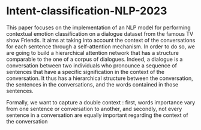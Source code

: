# Intent-classification-NLP-2023


This paper focuses on the implementation of an NLP model for performing contextual emotion classification on a dialogue dataset from the famous TV show Friends. It aims at taking into account the context of the conversations for each sentence through a self-attention mechanism. In order to do so, we are going to build a hierarchical attention network that has a structure comparable to the one of a corpus of dialogues. Indeed, a dialogue is a conversation between two individuals who pronounce a sequence of sentences that have a specific signification in the context of the conversation. It thus has a hierarchical structure between the conversation, the sentences in the conversations, and the words contained in those sentences.

Formally, we want to capture a double context : first, words importance vary from one sentence or conversation to another, and secondly, not every sentence in a conversation are equally important regarding the context of the conversation
